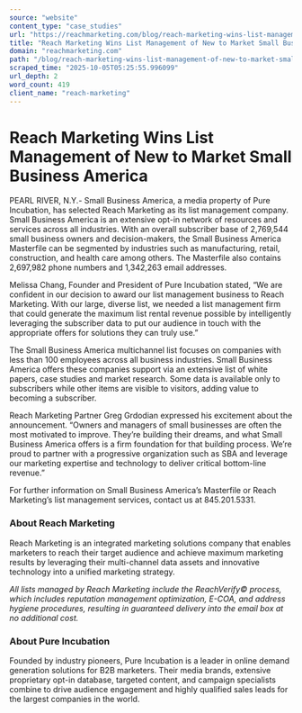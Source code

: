 ```yaml
---
source: "website"
content_type: "case_studies"
url: "https://reachmarketing.com/blog/reach-marketing-wins-list-management-of-new-to-market-small-business-america/"
title: "Reach Marketing Wins List Management of New to Market Small Business America"
domain: "reachmarketing.com"
path: "/blog/reach-marketing-wins-list-management-of-new-to-market-small-business-america/"
scraped_time: "2025-10-05T05:25:55.996099"
url_depth: 2
word_count: 419
client_name: "reach-marketing"
---
```


# Reach Marketing Wins List Management of New to Market Small Business America

PEARL RIVER, N.Y.- Small Business America, a media property of Pure Incubation, has selected Reach Marketing as its list management company. Small Business America is an extensive opt-in network of resources and services across all industries. With an overall subscriber base of 2,769,544 small business owners and decision-makers, the Small Business America Masterfile can be segmented by industries such as manufacturing, retail, construction, and health care among others. The Masterfile also contains 2,697,982 phone numbers and 1,342,263 email addresses.

Melissa Chang, Founder and President of Pure Incubation stated, “We are confident in our decision to award our list management business to Reach Marketing. With our large, diverse list, we needed a list management firm that could generate the maximum list rental revenue possible by intelligently leveraging the subscriber data to put our audience in touch with the appropriate offers for solutions they can truly use.”

The Small Business America multichannel list focuses on companies with less than 100 employees across all business industries. Small Business America offers these companies support via an extensive list of white papers, case studies and market research. Some data is available only to subscribers while other items are visible to visitors, adding value to becoming a subscriber.

Reach Marketing Partner Greg Grdodian expressed his excitement about the announcement. “Owners and managers of small businesses are often the most motivated to improve. They’re building their dreams, and what Small Business America offers is a firm foundation for that building process. We’re proud to partner with a progressive organization such as SBA and leverage our marketing expertise and technology to deliver critical bottom-line revenue.”

For further information on Small Business America’s Masterfile or Reach Marketing’s list management services, contact us at 845.201.5331.

### About Reach Marketing

Reach Marketing is an integrated marketing solutions company that enables marketers to reach their target audience and achieve maximum marketing results by leveraging their multi-channel data assets and innovative technology into a unified marketing strategy.

*All lists managed by Reach Marketing include the ReachVerify© process, which includes reputation management optimization, E-COA, and address hygiene procedures, resulting in guaranteed delivery into the email box at no additional cost.*

### About Pure Incubation

Founded by industry pioneers, Pure Incubation is a leader in online demand generation solutions for B2B marketers. Their media brands, extensive proprietary opt-in database, targeted content, and campaign specialists combine to drive audience engagement and highly qualified sales leads for the largest companies in the world.